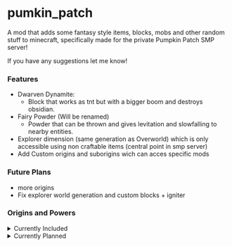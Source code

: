 # pumkin_patch

A mod that adds some fantasy style items, blocks, mobs and other random stuff to minecraft,
specifically made for the private Pumpkin Patch SMP server!

If you have any suggestions let me know!

### Features

- Dwarven Dynamite: 
  - Block that works as tnt but with a bigger boom and destroys obsidian.
- Fairy Powder (Will be renamed)
  - Powder that can be thrown and gives levitation and slowfalling to nearby entities.
- Explorer dimension (same generation as Overworld) which is only accessible using non craftable items (central point in smp server)
- Add Custom origins and suborigins wich can acces specific mods


### Future Plans
- more origins
- Fix explorer world generation and custom blocks + igniter



### Origins and Powers
<details> <summary> Currently Included </summary>  
  
- Automaton: Automatons are humans modified with machines to make them better than humans, a lot of them are more machine than human nowadays.
  - General Powers:
    - Machine: You have been modified to such an extend that you need fuel instead of food to function.
    - Spare Parts: You have more health, since you were designed with redundancy in mind.
    - Industrial Knowledge: You have acces to the items from the Modern Industrialization mod.  
  - Suborigins:
    - War Machine: You have been modified for war, giving you an advantage in hand to hand combat.
      - Armored: You have some armor built in, giving you natural armor points.
      - Modified Muscles: Your muscles have been made stronger with hydraulic pumps, making you hit harder.
      - Heavy Machinery: You are way slower than your counterparts, because of the built-in armor and hydrolic pumps.
    - Harvest Machine: You have been modified for efficient harvesting of recourses.
      - Knee Servos: Your legs have been modified with knee servos for extra speed.
      - Harvesting Arms: Your arms have been made specifically for harvesting of resources, resulting in faster gathering and an better extraction rate.
      - Not Made For Combat: Your arms are made for harvest, not for combat. You deal less damage in hand to hand combat.
    - Build Machine: You have been modified to build structures more efficiently.
      - Extended Reach: Your arms are modified so you can reach further away, so you van reach those anoying spots.
      - Climbing Tools: You have some tools built-in for climbing, enabling you to scale vertical walls.
      - No Climbing Failure System: You are not equipt with a climbing failure system, as your climbing tools should not fail. You take extra fall damage.

- Dwarves: Dwarves were a tough, tradition-abiding folk known for their strong martial traditions and beautiful craftsmanship.
  - General Powers:
    - Dwarf Size: You are only 60% the size of a human.
    - Strong As Stone: You have natural armor, because your skin is as hard as stone.
    - Industrial Knowledge: You have acces to the items from the Modern Industrialization mod.
  - Suborigins:
    - Duergar: The tyrannical duergar, also known as gray dwarves, use there ancient dwarven knowledge and slaves to expand their subterranean kingdoms.
      - Fear Of Slavery: You can intimidate a villager using a lead, giving you better prices.
      - Slavers Hate:  Iron golems and village guards will not like you and attack you on sight.
      - Dark Sight: When not exposed to sunlight you will have better sight.
    - Urdunnir: A long-forgotten offshoot of the dwarves, mainly made from stone. Their name meant "orecutter" in the urdunnir dialect of Dwarvish.
      - Shiny Diet: You can only feed on stone, iron ingot, gold ingot, emerald, diamond and netherite ingot.
      - Stone Is Air: You have the ability to move through solid materials like it is air, but this wil make you more hungry.
      - Shiny Power: Blocks of shiny vanilla materials give you buffs when you touch them.
    - Dur Authalar: Translates to "the People" in Dwarvisch, but are also known as jungle dwarves. These dwarves have moved to the jungle and studied birds to achieve flight.
      - Mechanical Wings: You are the only race who figured out how to build mechanical wings and launchers to make flight possible.
      - Vegatarian: Because of your bond with the jungle, you refuse to eat meat.
      - Friend of nature: Having animals nearby, will grant you extra speed and resistance.

- Nymphs: Nymphs are regarded as personifications of nature, and are typically tied to a specific part of nature.
  - General Powers:
    - Longevity: Nymphs are not immortal, but live longer than humans.
    - Stoneskin: You’re slightly taller than humans, have slightly further reach.
    - Knowledge Of Nature: You have access to the items from the botania and bewitchment mods.
  - Suborigins:
    - Dryad: Nature spirit who lives in trees. It was believed they lived only as long as the tree they inhabited.
      - Clarity Of Hearth: Being near leaves, will grant you positive effects. But breaking leaves or logs will give you negative effects.
      - Earth Spirit: Because of your bond with nature, crops that you harvest heal you and give iron nuggets.
      - Vegetarian: Because of your bond with nature, you refuse to eat meat.
    - Naiad: Water spirit who lives near rivers, springs, fountains and lakes.
      - Water Vision: You see as clearly underwater as above.
      - Water Movement: You can move more freely and faster underwater than humans.
      - Water Breathing: You always have water breathing.
    - Oread: Mountain spirit who lives in caves, ravines and on/near mountains.
      - Dark Sight: When not exposed to sunlight you will have better sight.
      - Shiny Diet: You can only feed on stone, iron ingot, gold ingot, emerald, diamond and netherite ingot.
      - Power Of Mountains: You have stronger legs and are thus faster and jump higher.
  
- Dragonborn: Dragonborn were a race of draconic creatures native to Abeir. They resemble humanoid dragons and have various features in common with dragons.
  - General Powers:
    - Dragon Scales: You have natural armor, because your skin consists of dragon scales.
    - Carnivor: Because you are half dragon, you only eat meat.
    - Spectrum: You have access to the items from the Spectrum mod!
    - Dragon Wings: You have a pair of permanent dragon wings on your back. The color depends on your subrace.
    - Breath Weapon: You can use a breath weapon, it's type depending on your subrace. It costs extra food when you use it. (UNDER DEVELOPMENT)
    - Elemental: You are resistant to the element of your subrace, but weaker to an other.
  - Suborigins:
    - Black Acid Dragon: Black dragons are the most evil-tempered and vile of chromatic dragons, they collect the wreckage and treasures of fallen peoples.
      - Breath Weapon: 15 block line.
      - Elemental: You are more resistant to wither effect, but less against poison.
      - Wing Color: Grey.
    - Blue Lightning Dragon: Blue dragons are vain and territorial. They soar through the skies preying on caravans and plundering herds and settlements.
      - Breath Weapon: 15 block line.
      - Elemental: You are more resistant to lightning effect, but less against fire.
      - Wing Color: Blue.
    - Brass Fire Dragon: Brass dragons are the most gregarious of the true dragons. They crave conversation, sunlight and hot dry climates.
      - Breath Weapon: 15 block line.
      - Elemental: You are more resistant to fire (not lava), but less against projectiles.
      - Wing Color: Brown.
    - Bronze Lightning Dragon: Bronze dragons are coastal dwellers that feed primarily on fish. They take the forms of friendly animals to observe other creatures of interest.
      - Breath Weapon: 15 block line.
      - Elemental: You are more resistant to lightning effect, but less against fire.
      - Wing Color: Orange.
    - Copper Acid Dragon: Copper dragons are incorrigible pranksters, joke tellers, and riddlers that live in hills and rocky uplands.
      - Breath Weapon: 15 block line.
      - Elemental: You are more resistant to wither effect, but less against poison.
      - Wing Color: Brown.
    - Gold Fire Dragon: Gold dragons are the most powerful and majestic of the metallic dragons. They are dedicated foes of evil.
      - Breath Weapon: 5 block cone.
      - Elemental: You are more resistant to fire (not lava), but less against projectiles.
      - Wing Color: Yellow.
    - Green Poison Dragon: Green dragons are the most cunning and treacherous of true dragons, using misdirection and trickery to get the upper hand against their enemies.
      - Breath Weapon: 5 block cone.
      - Elemental: You are more resistant to poison effect, but less against wither.
      - Wing Color: Green.
    - Red Fire Dragon: Red dragons are the most covetous of true dragons. They tirelessly seek to increase their treasure hoards.
      - Breath Weapon: 5 block cone.
      - Elemental: You are more resistant to fire (not lava), but less against projectiles.
      - Wing Color: Red.
  </details>
  
  <details> <summary> Currently Planned </summary>  
  
  - Arakochra race and subraces
  
  - Sorcerer race and subraces
  
  - Draconian Breath Weapon (will be added somwhere after first release, don't use breath weapon powers before that if you use custom datapack as the don't work correctly)
  </details>

